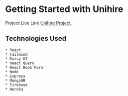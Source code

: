 # Getting Started with Unihire

Project Live Link [Unihire Project](https://unihire-b5b9c.web.app/).

## Technologies Used

    * React
    * Tailwind
    * Daisy UI
    * React Query
    * React Hook Form
    * Node
    * Express
    * MongoDB
    * Firebase
    * Heroku